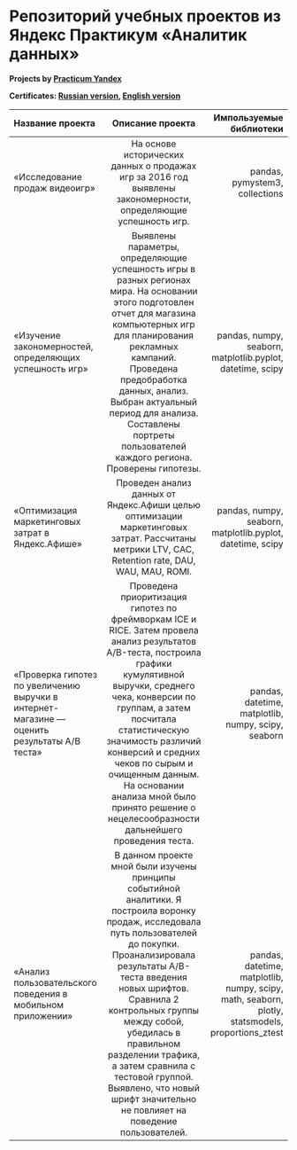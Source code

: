 # Репозиторий учебных проектов из Яндекс Практикум «Аналитик данных»
**Projects by [Practicum Yandex](https://practicum.yandex.ru)**

**Certificates: [Russian version](Сертификат_Русский.pdf), [English version](Certificate_English.pdf)**

| Название проекта | Описание проекта | Импользуемые библиотеки |
| :---         |     :---:      |          ---: |
| «Исследование продаж видеоигр»   | На основе исторических данных о продажах игр за 2016 год выявлены закономерности, определяющие успешность игр.    | pandas, pymystem3, collections   |
| «Изучение закономерностей, определяющих успешность игр»    | Выявлены параметры, определяющие успешность игры в разных регионах мира. На основании этого подготовлен отчет для магазина компьютерных игр для планирования рекламных кампаний. Проведена предобработка данных, анализ. Выбран актуальный период для анализа. Составлены портреты пользователей каждого региона. Проверены гипотезы.  | pandas, numpy, seaborn, matplotlib.pyplot, datetime, scipy    |
| «Оптимизация маркетинговых затрат в Яндекс.Афише»   | Проведен анализ данных от Яндекс.Афиши целью оптимизации маркетинговых затрат. Рассчитаны метрики LTV, CAC, Retention rate, DAU, WAU, MAU, ROMI.  | pandas, numpy, seaborn, matplotlib.pyplot, datetime, scipy    |
| «Проверка гипотез по увеличению выручки в интернет-магазине — оценить результаты A/B теста»  | Проведена приоритизация гипотез по фреймворкам ICE и RICE. Затем провела анализ результатов A/B-теста, построила графики кумулятивной выручки, среднего чека, конверсии по группам, а затем посчитала статистическую значимость различий конверсий и средних чеков по сырым и очищенным данным. На основании анализа мной было принято решение о нецелесообразности дальнейшего проведения теста.  | pandas, datetime, matplotlib, numpy, scipy, seaborn   |
| «Анализ пользовательского поведения в мобильном приложении»  | В данном проекте мной были изучены принципы событийной аналитики. Я построила воронку продаж, исследовала путь пользователей до покупки. Проанализировала результаты A/B-теста введения новых шрифтов. Сравнила 2 контрольных группы между собой, убедилась в правильном разделении трафика, а затем сравнила с тестовой группой. Выявлено, что новый шрифт значительно не повлияет на поведение пользователей.  | pandas, datetime, matplotlib, numpy, scipy, math, seaborn, plotly, statsmodels, proportions_ztest   |
